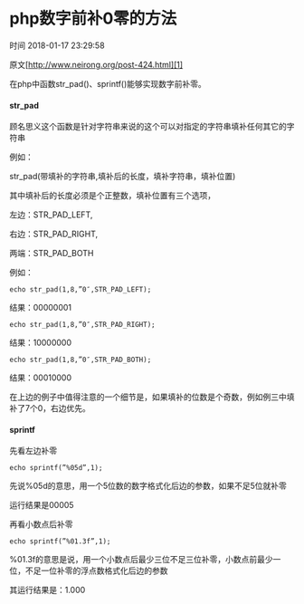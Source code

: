 # php数字前补0零的方法

 时间 2018-01-17 23:29:58 

原文[http://www.neirong.org/post-424.html][1]


在php中函数str_pad()、sprintf()能够实现数字前补零。

#### str_pad

顾名思义这个函数是针对字符串来说的这个可以对指定的字符串填补任何其它的字符串

例如：

str_pad(带填补的字符串,填补后的长度，填补字符串，填补位置)

其中填补后的长度必须是个正整数，填补位置有三个选项，

左边：STR_PAD_LEFT,

右边：STR_PAD_RIGHT,

两端：STR_PAD_BOTH

例如：

    echo str_pad(1,8,”0″,STR_PAD_LEFT);

结果：00000001

    echo str_pad(1,8,”0″,STR_PAD_RIGHT);

结果：10000000

    echo str_pad(1,8,”0″,STR_PAD_BOTH);

结果：00010000

在上边的例子中值得注意的一个细节是，如果填补的位数是个奇数，例如例三中填补了7个0，右边优先。

#### sprintf

先看左边补零

    echo sprintf(”%05d”,1);

先说%05d的意思，用一个5位数的数字格式化后边的参数，如果不足5位就补零

运行结果是00005

再看小数点后补零

    echo sprintf(”%01.3f”,1);

%01.3f的意思是说，用一个小数点后最少三位不足三位补零，小数点前最少一位，不足一位补零的浮点数格式化后边的参数

其运行结果是：1.000

[1]: http://www.neirong.org/post-424.html